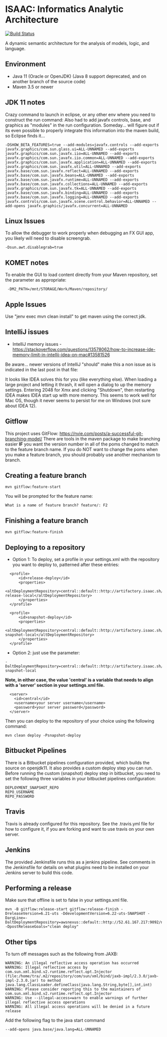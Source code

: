 ISAAC: Informatics Analytic Architecture
======================

[![Build Status](https://travis-ci.org/OSEHRA/ISAAC.svg?branch=develop)](https://travis-ci.org/OSEHRA/ISAAC)

A dynamic semantic architecture for the analysis of models, logic, and language.


## Environment

* Java 11 (Oracle or OpenJDK) (Java 8 support deprecated, and on another branch of the source code)
* Maven  3.5 or newer

## JDK 11 notes
Crazy command to launch in eclipse, or any other env where you need to construct the run command:
Also had to add javafx controls, base, and graphics as "modules" in the run configuration.
Someday... will figure out if its even possible to properly integrate this information into the maven build, so Eclipse finds it...

```
-DSHOW_BETA_FEATURES=true --add-modules=javafx.controls --add-exports javafx.graphics/com.sun.glass.ui=ALL-UNNAMED --add-exports javafx.graphics/com.sun.javafx.iio=ALL-UNNAMED --add-exports javafx.graphics/com.sun.javafx.iio.common=ALL-UNNAMED --add-exports javafx.graphics/com.sun.javafx.application=ALL-UNNAMED --add-exports javafx.graphics/com.sun.javafx.util=ALL-UNNAMED --add-exports javafx.base/com.sun.javafx.reflect=ALL-UNNAMED --add-exports javafx.base/com.sun.javafx.beans=ALL-UNNAMED --add-exports javafx.base/com.sun.javafx.runtime=ALL-UNNAMED --add-exports javafx.base/com.sun.javafx.collections=ALL-UNNAMED --add-exports javafx.graphics/com.sun.javafx.tk=ALL-UNNAMED --add-exports javafx.base/com.sun.javafx.binding=ALL-UNNAMED --add-exports javafx.base/com.sun.javafx.logging=ALL-UNNAMED --add-exports javafx.controls/com.sun.javafx.scene.control.behavior=ALL-UNNAMED --add-opens javafx.graphics/javafx.concurrent=ALL-UNNAMED
```

## Linux Issues
To allow the debugger to work properly when debugging an FX GUI app, you likely will need to disable screengrab.

```
-Dsun.awt.disablegrab=true
```

## KOMET notes
To enable the GUI to load content directly from your Maven repository, set the parameter as appropriate:

```
 -DM2_PATH=/mnt/STORAGE/Work/Maven/repository/
```


## Apple Issues

Use "jenv exec mvn clean install" to get maven using the correct jdk.

## IntelliJ issues

* IntelliJ memory issues - https://stackoverflow.com/questions/13578062/how-to-increase-ide-memory-limit-in-intellij-idea-on-mac#13581526

Be aware... newer versions of IntelliJ "should" make this a non issue as is indicated in the last post in that file:

It looks like IDEA solves this for you (like everything else). When loading a large project and letting it thrash, it will open a dialog to up the memory settings. Entering 2048 for Xmx and clicking "Shutdown", then restarting IDEA makes IDEA start up with more memory. This seems to work well for Mac OS, though it never seems to persist for me on Windows (not sure about IDEA 12).

## Gitflow
This project uses GitFlow: https://nvie.com/posts/a-successful-git-branching-model/
There are tools in the maven package to make branching easier **IF** you want the version number in all of the poms changed to match to the 
feature branch name.  If you do NOT want to change the poms when you make a feature branch, you should probably use another mechanism to branch.

## Creating a feature branch
```
mvn gitflow:feature-start
```
You will be prompted for the feature name:
```
What is a name of feature branch? feature/: F2
```
## Finishing a feature branch
```
mvn gitflow:feature-finish
```


## Deploying to a repository

* Option 1: To deploy, set a profile in your settings.xml with the repository you want to deploy to, patterned after these entries:

```
  <profile>
      <id>release-deploy</id>
      <properties>
        <altDeploymentRepository>central::default::http://artifactory.isaac.sh/artifactory/libs-release-local</altDeploymentRepository>
      </properties>
  </profile>

  <profile>
      <id>snapshot-deploy</id>
      <properties>
         <altDeploymentRepository>central::default::http://artifactory.isaac.sh/artifactory/libs-snapshot-local</altDeploymentRepository>
      </properties>
  </profile>

```

* Option 2: just use the parameter:

```
-DaltDeploymentRepository=central::default::http://artifactory.isaac.sh/artifactory/libs-snapshot-local

```

**Note, in either case, the value 'central' is a variable that needs to align with a 'server' section in your settings.xml file.**

```
  <server>
    <id>central</id>
    <username>your server username</username>
    <password>your server password</password>
  </server>
```

Then you can deploy to the repository of your choice using the following command:  

```
mvn clean deploy -Psnapshot-deploy
```

## Bitbucket Pipelines 
There is a Bitbucket pipelines configuration provided, which builds the source on openjdk11.  It also provides a custom deploy step you can run.
Before running the custom (snapshot) deploy step in bitbucket, you need to set the following three variables in your bitbucket pipelines configuration:
```
DEPLOYMENT_SNAPSHOT_REPO
REPO_USERNAME
REPO_PASSWORD
```

## Travis
Travis is already configured for this repository.  See the .travis.yml file for how to configure it, if you are forking and want to use travis on your own 
server.

## Jenkins
The provided Jenkinsfile runs this as a jenkins pipeline.  See comments in the Jenkinsfile for details on what plugins need to be installed on your Jenkins server
to build this code.

## Performing a release
Make sure that offline is set to false in your settings.xml file. 

```
mvn -B gitflow:release-start gitflow:release-finish -DreleaseVersion=6.21-uts -DdevelopmentVersion=6.22-uts-SNAPSHOT -DargLine=-DaltDeploymentRepository=awsnexus::default::http://52.61.167.217:9092/nexus/content/repositories/releases -DpostReleaseGoals="clean deploy"

```

## Other tips

To turn off messages such as the following from JAXB:

```
WARNING: An illegal reflective access operation has occurred
WARNING: Illegal reflective access by com.sun.xml.bind.v2.runtime.reflect.opt.Injector (file:/home/tra/.m2/repository/com/sun/xml/bind/jaxb-impl/2.3.0/jaxb-impl-2.3.0.jar) to method java.lang.ClassLoader.defineClass(java.lang.String,byte[],int,int)
WARNING: Please consider reporting this to the maintainers of com.sun.xml.bind.v2.runtime.reflect.opt.Injector
WARNING: Use --illegal-access=warn to enable warnings of further illegal reflective access operations
WARNING: All illegal access operations will be denied in a future release
```

Add the following flag to the java start  command

```
--add-opens java.base/java.lang=ALL-UNNAMED
```
